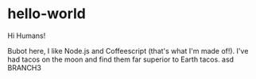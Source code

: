 # hello-world
Hi Humans!

Bubot here, I like Node.js and Coffeescript (that's what I'm made of!).
I've had tacos on the moon and find them far superior to Earth tacos.
asd
BRANCH3
